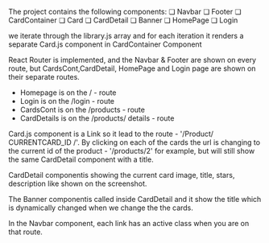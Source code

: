 The project contains the following components:
❏ Navbar
❏ Footer
❏ CardContainer
❏ Card
❏ CardDetail
❏ Banner
❏ HomePage
❏ Login

we iterate through the library.js array and for each iteration it renders a separate Card.js component in CardContainer Component

React Router is implemented, and the Navbar & Footer are shown on every route, but CardsCont,CardDetail, HomePage and Login page are shown on their separate routes.

- Homepage is on the / - route
- Login is on the /login - route
- CardsCont is on the /products - route
- CardDetails is on the /products/ details - route

Card.js component is a Link so it lead to the route - '/Product/ CURRENTCARD_ID /'. By clicking on each of the cards the url is changing to the current id of the product - '/products/2' for example, but will still show the same CardDetail component with a title.

CardDetail componentis showing the current card image, title, stars, description like shown on the screenshot.

The Banner componentis called inside CardDetail and it show the title which is dynamically changed when we change the the cards.

In the Navbar component, each link has an active class when you are on that route.
